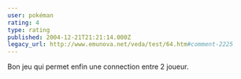 ```yaml
---
user: pokéman
rating: 4
type: rating
published: 2004-12-21T21:21:14.000Z
legacy_url: http://www.emunova.net/veda/test/64.htm#comment-2225
---
```

Bon jeu qui permet enfin une connection entre 2 joueur.